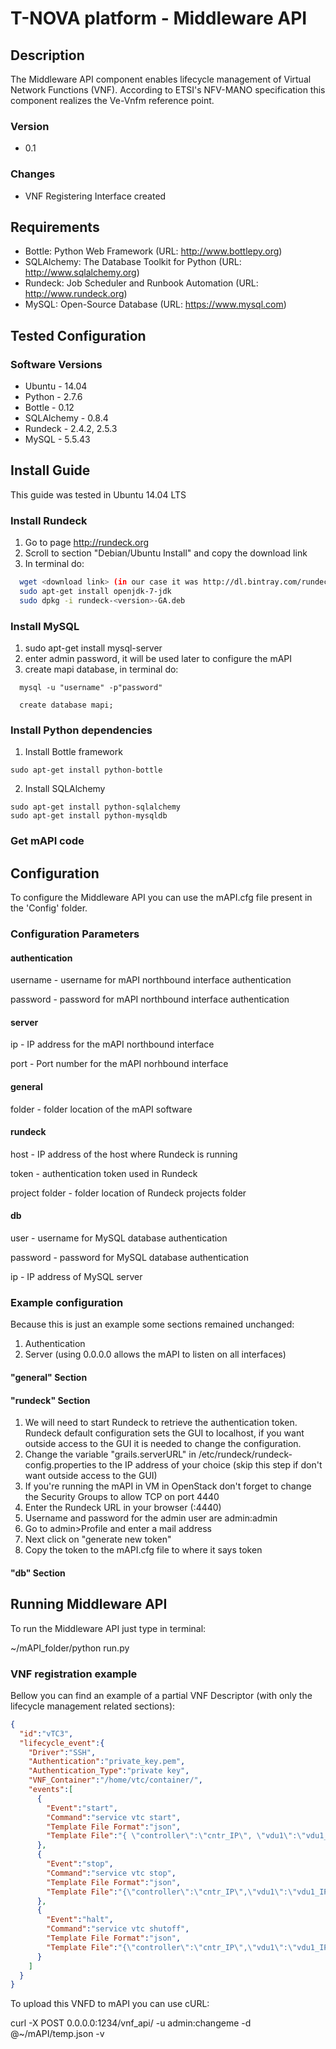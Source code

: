 # T-NOVA platform - Middleware API

## Description

The Middleware API component enables lifecycle management of Virtual Network Functions (VNF). According to ETSI's NFV-MANO specification this component realizes the Ve-Vnfm reference point.

### Version

- 0.1

### Changes

- VNF Registering Interface created

## Requirements

- Bottle: Python Web Framework (URL: http://www.bottlepy.org)
- SQLAlchemy: The Database Toolkit for Python (URL: http://www.sqlalchemy.org)
- Rundeck: Job Scheduler and Runbook Automation (URL: http://www.rundeck.org)
- MySQL: Open-Source Database (URL: https://www.mysql.com)

## Tested Configuration

### Software Versions
- Ubuntu - 14.04
- Python - 2.7.6
- Bottle - 0.12
- SQLAlchemy - 0.8.4
- Rundeck - 2.4.2, 2.5.3
- MySQL - 5.5.43

## Install Guide

This guide was tested in Ubuntu 14.04 LTS

### Install Rundeck

1. Go to page http://rundeck.org
2. Scroll to section "Debian/Ubuntu Install" and copy the download link 
3. In terminal do: 
```Bash
  wget <download link> (in our case it was http://dl.bintray.com/rundeck/rundeck-deb/rundeck-"version"-GA.deb)
  sudo apt-get install openjdk-7-jdk
  sudo dpkg -i rundeck-<version>-GA.deb 
```

### Install MySQL

1. sudo apt-get install mysql-server
2. enter admin password, it will be used later to configure the mAPI
3. create mapi database, in terminal do:
```
  mysql -u "username" -p"password"

  create database mapi;
```

### Install Python dependencies

1. Install Bottle framework
```
sudo apt-get install python-bottle
```
2. Install SQLAlchemy
```
sudo apt-get install python-sqlalchemy
sudo apt-get install python-mysqldb
```

### Get mAPI code
 

## Configuration

To configure the Middleware API you can use the mAPI.cfg file present in the 'Config' folder.

### Configuration Parameters

#### authentication

username - username for mAPI northbound interface authentication

password - password for mAPI northbound interface authentication

#### server

ip - IP address for the mAPI northbound interface

port - Port number for the mAPI norhbound interface

#### general

folder - folder location of the mAPI software

#### rundeck

host - IP address of the host where Rundeck is running

token - authentication token used in Rundeck

project folder - folder location of Rundeck projects folder

#### db

user - username for MySQL database authentication

password -  password for MySQL database authentication

ip - IP address of MySQL server

### Example configuration

Because this is just an example some sections remained unchanged:
1. Authentication
2. Server (using 0.0.0.0 allows the mAPI to listen on all interfaces)

#### "general" Section

#### "rundeck" Section

1. We will need to start Rundeck to retrieve the authentication token. Rundeck default configuration sets the GUI to localhost, if you want outside access to the GUI it is needed to change the configuration. 
  1. Change the variable "grails.serverURL" in /etc/rundeck/rundeck-config.properties to the IP address of your choice (skip this step if don't want outside access to the GUI)
  2. If you're running the mAPI in VM in OpenStack don't forget to change the Security Groups to allow TCP on port 4440
  3. Enter the Rundeck URL in your browser (<IP address>:4440)
  4. Username and password for the admin user are admin:admin
  5. Go to admin>Profile and enter a mail address
  6. Next click on "generate new token"
  7. Copy the token to the mAPI.cfg file to where it says token

#### "db" Section 





## Running Middleware API

To run the Middleware API just type in terminal:

 ~/mAPI_folder/python run.py

### VNF registration example

Bellow you can find an example of a partial VNF Descriptor (with only the lifecycle management related sections):

```json
{
  "id":"vTC3", 
  "lifecycle_event":{
    "Driver":"SSH",
    "Authentication":"private_key.pem",
    "Authentication_Type":"private key",
    "VNF_Container":"/home/vtc/container/",
    "events":[
      {
        "Event":"start", 
        "Command":"service vtc start", 
        "Template File Format":"json", 
        "Template File":"{ \"controller\":\"cntr_IP\", \"vdu1\":\"vdu1_IP\", \"vdu2\":\"vdu2_IP\" }"
      },
      {
        "Event":"stop",
        "Command":"service vtc stop",
        "Template File Format":"json",
        "Template File":"{\"controller\":\"cntr_IP\",\"vdu1\":\"vdu1_IP\",\"vdu2\":\"vdu2_IP\"}"
      },
      {
        "Event":"halt",
        "Command":"service vtc shutoff",
        "Template File Format":"json",
        "Template File":"{\"controller\":\"cntr_IP\",\"vdu1\":\"vdu1_IP\",\"vdu2\":\"vdu2_IP\"}"
      }
    ]
  }
}
```

To upload this VNFD to mAPI you can use cURL:

curl -X POST 0.0.0.0:1234/vnf_api/ -u admin:changeme -d @~/mAPI/temp.json -v

